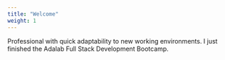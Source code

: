 ```yaml
---
title: "Welcome"
weight: 1
---
```


Professional with quick adaptability to new working environments. I just finished the Adalab Full Stack Development Bootcamp. 


